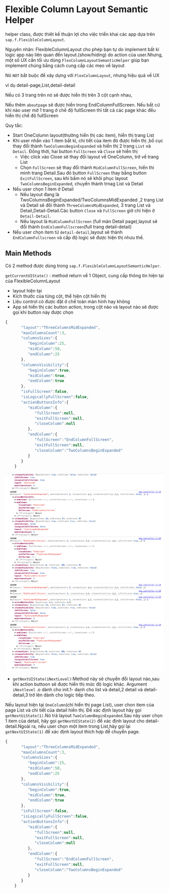 # Flexible Column Layout Semantic Helper

helper class, được thiêt kế thuận lợi cho việc triển khai các app dựa trên `sap.f.FlexibleColumnLayout`.

Nguyên nhân:
FlexibleColumnLayout cho phép bạn tự do implement bất kì logic app nào liên quan đến layout.(show/hiding) do action của user.Nhưng, một số UX cần tối ưu dùng `FlexColumnLayoutSemanticHelper` giúp bạn implement chúng bằng cách cung cấp các mẹo về layout

Nó `NOT` bắt buộc để xây dựng với `FlexColumnLayout`, nhưng hiệu quả về UX

ví dụ
detail-page,List,detail-detail

Nếu có 3 trang trên nó sẽ được hiển thị trên 3 cột cạnh nhau,

Nếu thêm `aboutpage` sẽ được hiển trong EndColumnFullScreen. Nếu bất cứ khi nào user mở 1 trang ở chế độ fullScreen thì tất cả các page khác đều hiển thị chế độ fullScreen

Quy tắc:

- Start OneColumn layout(thường hiển thị các item), hiển thị trang List
- Khi user nhấn vào 1 item bất kì, chi tiết của item đó được hiển thị ,bố cục thay đổi thành `TwoColumnsBeginExpanded` và hiển thị 2 trang `List` và `Detail`. Đồng thời, hai button `FullScreen` và `Close` sẽ hiển thị
  - Việc click vào Close sẽ thay đổi layout về OneColumn, trở về trang List
  - Chọn `FullScreen` sẽ thay đổi thành `MidColumnFullScreen`, hiển thi mình trang Detail.Sau đó button `FullScreen` thay bằng button `ExitFullScreen`, sau khi bấm nó sẽ khôi phục layout `TwoColumnsBeginExpanded`, chuyển thành trnag List và Detail
- Nếu user chọn 1 item ở Detail
  - Nếu layout đang là TwoColumnsBeginExpanded/TwoColumnsMidExpanded ,2 trang List và Detail sẽ đổi thành `ThreeColumnsMidExpanded`, 3 trang List và Detail,Detail-Detail.Các button `Close` và `FullScreen` giờ chỉ hiện ở `Detail-Detail`.
  - Nếu layout là `MidColumnFullScreen` (full màn Detail page),layout sẽ đổi thành `EndColumnFullscreen`(full trang detail-detail)
- Nếu user chọn item từ `detail-detail`,layout sẽ thành `EndColumnFullscreen` và cấp độ logic sẽ được hiện thị nhưu thế.

## Main Methods

Có 2 method được dùng trong `sap.f.FlexibleColumnLayoutSemanticHelper`.

`getCurrentUIState()` : method return về 1 Object, cung cấp thông tin hiện tại của FlexibleColumnLayout

- layout hiện tại
- Kích thước của từng cột, thể hiện cột hiển thị
- Liệu control có được đặt ở chế toàn màn hình hay không
- App sẽ hiển thị các button action, trong cột nào và layout nào sẽ được gọi khi button này được chọn

```js
{
	   "layout":"ThreeColumnsMidExpanded",
	   "maxColumnsCount":3,
	   "columnsSizes":{
		  "beginColumn":25,
		  "midColumn":50,
		  "endColumn":25
	   },
	   "columnsVisibility":{
		  "beginColumn":true,
		  "midColumn":true,
		  "endColumn":true
	   },
	   "isFullScreen":false,
	   "isLogicallyFullScreen":false,
	   "actionButtonsInfo":{
		  "midColumn":{
			 "fullScreen":null,
			 "exitFullScreen":null,
			 "closeColumn":null
		  },
		  "endColumn":{
			 "fullScreen":"EndColumnFullScreen",
			 "exitFullScreen":null,
			 "closeColumn":"TwoColumnsBeginExpanded"
		  }
	   }
	}

```

![alt text](image-9.png)

- `getNextUIState(iNextLevel)`:Method này sẽ chuyển đổi layout nào,sau khi action buttoon sẽ được hiển thị mức độ logic khác. Argument `iNextlevel` .o dành cho init.1- danh cho list và detail,2 detail và detail-detail,3 trở lên dành cho logic tiếp theo.

Nếu layout hiện tại `OneColumn`(chỉ hiển thị page List), user chon item của page List và chi tiết của detail hiển thị. Để xác định layout hãy gọi `getNextUiState(1)`.Nó trả layout `TwoColumnBeginExpanded`.Sau này user chọn 1 item của detail, hãy gọi `getNextUIState(2)` để xác định layout cho detail-detail.Ngoài ra, nếu user chọn một item trong List,hãy gọi lại `getNextUIState(1)` để xác định layout thích hợp để chuyển page.

```js
{
	   "layout":"ThreeColumnsMidExpanded",
	   "maxColumnsCount":3,
	   "columnsSizes":{
		  "beginColumn":25,
		  "midColumn":50,
		  "endColumn":25
	   },
	   "columnsVisibility":{
		  "beginColumn":true,
		  "midColumn":true,
		  "endColumn":true
	   },
	   "isFullScreen":false,
	   "isLogicallyFullScreen":false,
	   "actionButtonsInfo":{
		  "midColumn":{
			 "fullScreen":null,
			 "exitFullScreen":null,
			 "closeColumn":null
		  },
		  "endColumn":{
			 "fullScreen":"EndColumnFullScreen",
			 "exitFullScreen":null,
			 "closeColumn":"TwoColumnsBeginExpanded"
		  }
	   }
	}

```
